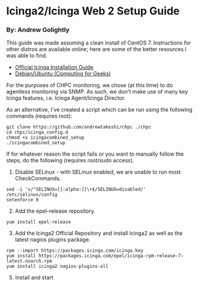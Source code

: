 # Icinga2/Icinga Web 2 Setup Guide
### By: Andrew Golightly

This guide was made assuming a clean install of CentOS 7. Instructions for other distros are available online; here are some of the better resources I was able to find. 

- [Official Icinga Installation Guide](https://icinga.com/docs/icinga2/latest/doc/02-installation/)
- [Debian/Ubuntu (Computing for Geeks)](https://computingforgeeks.com/how-to-install-icinga2-monitoring-tool-on-ubuntu-18-04-lts/)

For the purposes of CHPC monitoring, we chose (at this time) to do agentless monitoring via SNMP. As such, we don't make use of many key Icinga features, i.e. Icinga Agent/Icinga Director.

As an alternative, I've created a script which can be run using the following commands (requires root):
```
git clone https://github.com/andrewtakeshi/chpc ./chpc
cd chpc/icinga_config.d
chmod +x icingacombined_setup
./icingacombined_setup
```

If for whatever reason the script fails or you want to manually follow the steps, do the following (requires root/sudo access). 

1. Disable SELinux - with SELinux enabled, we are unable to run most CheckCommands. 
```
sed -i 's/^SELINUX=[[:alpha:]]\+$/SELINUX=disabled/' /etc/selinux/config
setenforce 0
```
2. Add the epel-release repository.
```
yum install epel-release
```
3. Add the Icinga2 Official Repository and install Icinga2 as well as the latest nagios plugins package. 
```
rpm --import https://packages.icinga.com/icinga.key
yum install https://packages.icinga.com/epel/icinga-rpm-release-7-latest.noarch.rpm
yum install icinga2 nagios-plugins-all
```
5. Install and start 
